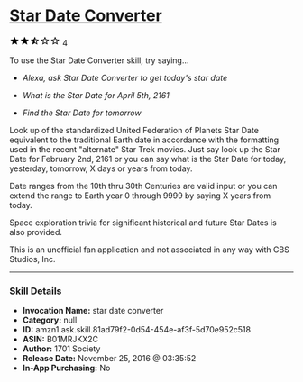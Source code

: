 # [Star Date Converter](http://alexa.amazon.com/#skills/amzn1.ask.skill.81ad79f2-0d54-454e-af3f-5d70e952c518)
![2.7 stars](../../images/ic_star_black_18dp_1x.png)![2.7 stars](../../images/ic_star_black_18dp_1x.png)![2.7 stars](../../images/ic_star_half_black_18dp_1x.png)![2.7 stars](../../images/ic_star_border_black_18dp_1x.png)![2.7 stars](../../images/ic_star_border_black_18dp_1x.png) 4

To use the Star Date Converter skill, try saying...

* *Alexa, ask Star Date Converter to get today's star date*

* *What is the Star Date for April 5th, 2161*

* *Find the Star Date for tomorrow*

Look up of the standardized United Federation of Planets Star Date equivalent to the traditional Earth date in accordance with the formatting used in the recent  "alternate" Star Trek movies. Just say look up the Star Date for February 2nd, 2161 or you can say what is the Star Date for today, yesterday, tomorrow, X days or years from today.

Date ranges from the 10th thru 30th Centuries are valid input or you can extend the range to Earth year 0 through 9999 by saying X years from today.

Space exploration trivia for significant historical and future Star Dates is also provided. 

 This is an unofficial fan application and not associated in any way with CBS Studios, Inc.

***

### Skill Details

* **Invocation Name:** star date converter
* **Category:** null
* **ID:** amzn1.ask.skill.81ad79f2-0d54-454e-af3f-5d70e952c518
* **ASIN:** B01MRJKX2C
* **Author:** 1701 Society
* **Release Date:** November 25, 2016 @ 03:35:52
* **In-App Purchasing:** No
